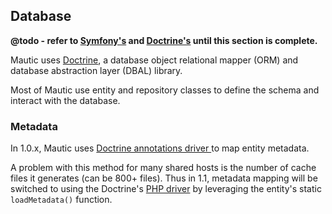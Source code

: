 ## Database
**@todo - refer to [Symfony's](http://symfony.com/doc/current/book/doctrine.html) and [Doctrine's](http://doctrine-orm.readthedocs.org/en/latest) until this section is complete.** 

Mautic uses [Doctrine](#http://doctrine-orm.readthedocs.org/en/latest/), a database object relational mapper (ORM) and database abstraction layer (DBAL) library.
 
Most of Mautic use entity and repository classes to define the schema and interact with the database. 
 
### Metadata
In 1.0.x, Mautic uses [Doctrine annotations driver ](#http://doctrine-orm.readthedocs.org/en/latest/reference/basic-mapping.html) to map entity metadata.

A problem with this method for many shared hosts is the number of cache files it generates (can be 800+ files). Thus in 1.1, metadata mapping will be switched to using the Doctrine's [PHP driver](#http://doctrine-orm.readthedocs.org/en/latest/reference/php-mapping.html#static-function) by leveraging the entity's static `loadMetadata()` function.  
